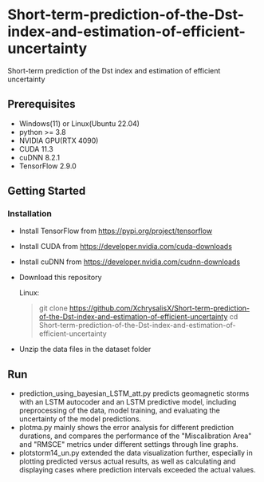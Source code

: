 # Short-term-prediction-of-the-Dst-index-and-estimation-of-efficient-uncertainty
Short-term prediction of the Dst index and estimation of efficient uncertainty
## Prerequisites

- Windows(11) or Linux(Ubuntu 22.04)
- python >= 3.8
- NVIDIA GPU(RTX 4090)
- CUDA 11.3
- cuDNN 8.2.1
- TensorFlow 2.9.0

## Getting Started

### Installation

- Install TensorFlow from https://pypi.org/project/tensorflow

- Install CUDA from https://developer.nvidia.com/cuda-downloads

- Install cuDNN from https://developer.nvidia.com/cudnn-downloads

- Download this repository

	Linux:

	>git clone https://github.com/XchrysalisX/Short-term-prediction-of-the-Dst-index-and-estimation-of-efficient-uncertainty
	>cd Short-term-prediction-of-the-Dst-index-and-estimation-of-efficient-uncertainty

- Unzip the data files in the dataset folder

## Run

- prediction_using_bayesian_LSTM_att.py predicts geomagnetic storms with an LSTM autocoder and an LSTM predictive model, including preprocessing of the data, model training, and evaluating the uncertainty of the model predictions.
- plotma.py mainly shows the error analysis for different prediction durations, and compares the performance of the "Miscalibration Area" and "RMSCE" metrics under different settings through line graphs.
- plotstorm14_un.py extended the data visualization further, especially in plotting predicted versus actual results, as well as calculating and displaying cases where prediction intervals exceeded the actual values.
